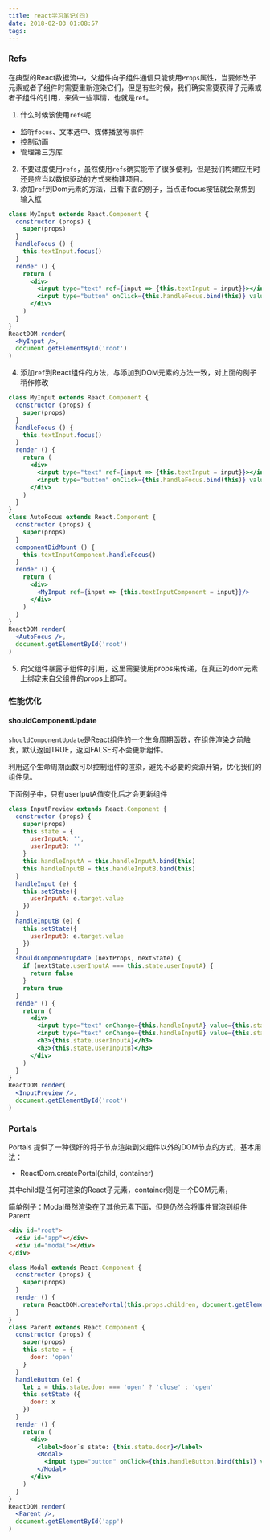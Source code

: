 ```yaml
---
title: react学习笔记(四)
date: 2018-02-03 01:08:57
tags:
---
```


### Refs

在典型的React数据流中，父组件向子组件通信只能使用`Props`属性，当要修改子元素或者子组件时需要重新渲染它们，但是有些时候，我们确实需要获得子元素或者子组件的引用，来做一些事情，也就是`ref`。

1. 什么时候该使用`refs`呢

- 监听`focus`、文本选中、媒体播放等事件
- 控制动画
- 管理第三方库

2. 不要过度使用`refs`，虽然使用`refs`确实能带了很多便利，但是我们构建应用时还是应当以数据驱动的方式来构建项目。
3. 添加`ref`到Dom元素的方法，且看下面的例子，当点击focus按钮就会聚焦到输入框

```jsx
class MyInput extends React.Component {
  constructor (props) {
    super(props)
  }
  handleFocus () {
    this.textInput.focus()
  }
  render () {
    return (
      <div>
        <input type="text" ref={input => {this.textInput = input}}></input>
        <input type="button" onClick={this.handleFocus.bind(this)} value="focus"></input>
      </div>
    )
  }
}
ReactDOM.render(
  <MyInput />,
  document.getElementById('root')
)
```

4. 添加`ref`到React组件的方法，与添加到DOM元素的方法一致，对上面的例子稍作修改

```jsx
class MyInput extends React.Component {
  constructor (props) {
    super(props)
  }
  handleFocus () {
    this.textInput.focus()
  }
  render () {
    return (
      <div>
        <input type="text" ref={input => {this.textInput = input}}></input>
        <input type="button" onClick={this.handleFocus.bind(this)} value="focus"></input>
      </div>
    )
  }
}
class AutoFocus extends React.Component {
  constructor (props) {
    super(props)
  }
  componentDidMount () {
    this.textInputComponent.handleFocus()
  }
  render () {
    return (
      <div>
        <MyInput ref={input => {this.textInputComponent = input}}/>
      </div>
    )
  }
}
ReactDOM.render(
  <AutoFocus />,
  document.getElementById('root')
)
```

5. 向父组件暴露子组件的引用，这里需要使用props来传递，在真正的dom元素上绑定来自父组件的props上即可。

### 性能优化

#### shouldComponentUpdate

`shouldComponentUpdate`是React组件的一个生命周期函数，在组件渲染之前触发，默认返回TRUE，返回FALSE时不会更新组件。

利用这个生命周期函数可以控制组件的渲染，避免不必要的资源开销，优化我们的组件见。

下面例子中，只有userIputA值变化后才会更新组件

```jsx
class InputPreview extends React.Component {
  constructor (props) {
    super(props)
    this.state = {
      userInputA: '',
      userInputB: ''
    }
    this.handleInputA = this.handleInputA.bind(this)
    this.handleInputB = this.handleInputB.bind(this)
  }
  handleInput (e) {
    this.setState({
      userInputA: e.target.value
    })
  }
  handleInputB (e) {
    this.setState({
      userInputB: e.target.value
    })
  }
  shouldComponentUpdate (nextProps, nextState) {
    if (nextState.userInputA === this.state.userInputA) {
      return false
    }
    return true
  }
  render () {
    return (
      <div>
        <input type="text" onChange={this.handleInputA} value={this.state.userInputA}></input>
        <input type="text" onChange={this.handleInputB} value={this.state.userInputB}></input>
        <h3>{this.state.userInputA}</h3>
        <h3>{this.state.userInputB}</h3>
      </div>
    )
  }
}
ReactDOM.render(
  <InputPreview />,
  document.getElementById('root')
)
```

### Portals

Portals 提供了一种很好的将子节点渲染到父组件以外的DOM节点的方式，基本用法：

- ReactDom.createPortal(child, container)

其中child是任何可渲染的React子元素，container则是一个DOM元素，

简单例子：Modal虽然渲染在了其他元素下面，但是仍然会将事件冒泡到组件Parent

```html
<div id="root">
  <div id="app"></div>
  <div id="modal"></div>
</div>
```

```jsx
class Modal extends React.Component {
  constructor (props) {
    super(props)
  }
  render () {
    return ReactDOM.createPortal(this.props.children, document.getElementById("modal"))
  }
}
class Parent extends React.Component {
  constructor (props) {
    super(props)
    this.state = {
      door: 'open'
    }
  }
  handleButton (e) {
    let x = this.state.door === 'open' ? 'close' : 'open'
    this.setState ({
      door: x
    })
  }
  render () {
    return (
      <div>
        <label>door`s state: {this.state.door}</label>
        <Modal>
          <input type="button" onClick={this.handleButton.bind(this)} value="shift"/>
        </Modal>
      </div>
    )
  }
}
ReactDOM.render(
  <Parent />,
  document.getElementById('app')
)
```
